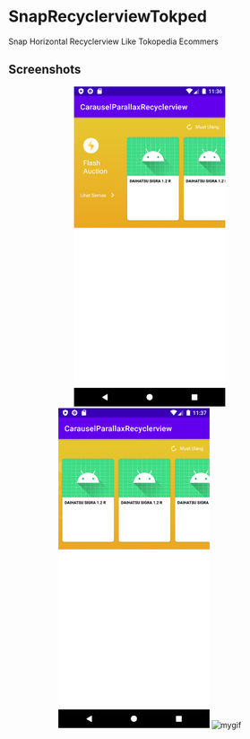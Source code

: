 # SnapRecyclerviewTokped
Snap Horizontal Recyclerview Like Tokopedia Ecommers

## Screenshots

<p align="center">
  <img src="ss/img1.png" width="270" alt="img1">
  <img src="ss/img2.png" width="270" alt="img2">
  <img src="ss/mygif.gif" width="270" alt="mygif">
</p>
